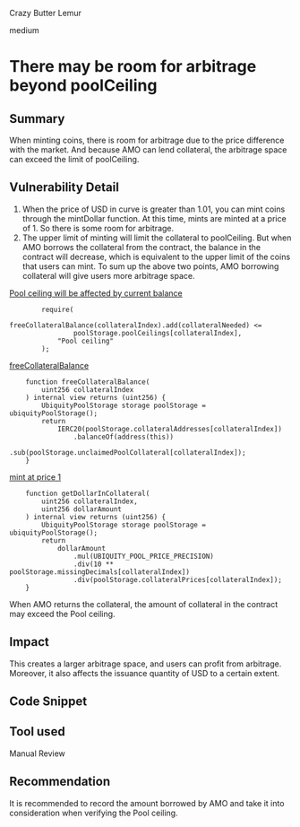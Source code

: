 Crazy Butter Lemur

medium

# There may be room for arbitrage beyond poolCeiling

## Summary
When minting coins, there is room for arbitrage due to the price difference with the market. And because AMO can lend collateral, the arbitrage space can exceed the limit of poolCeiling.

## Vulnerability Detail
1. When the price of USD in curve is greater than 1.01, you can mint coins through the mintDollar function. At this time, mints are minted at a price of 1. So there is some room for arbitrage.
2. The upper limit of minting will limit the collateral to poolCeiling. But when AMO borrows the collateral from the contract, the balance in the contract will decrease, which is equivalent to the upper limit of the coins that users can mint.
To sum up the above two points, AMO borrowing collateral will give users more arbitrage space.

[Pool ceiling will be affected by current balance](https://github.com/sherlock-audit/2023-12-ubiquity/blob/d9c39e8dfd5601e7e8db2e4b3390e7d8dff42a8e/ubiquity-dollar/packages/contracts/src/dollar/libraries/LibUbiquityPool.sol#L371C1-L376C1)
```soldiity
        require(
            freeCollateralBalance(collateralIndex).add(collateralNeeded) <=
                poolStorage.poolCeilings[collateralIndex],
            "Pool ceiling"
        );
```

[freeCollateralBalance](https://github.com/sherlock-audit/2023-12-ubiquity/blob/d9c39e8dfd5601e7e8db2e4b3390e7d8dff42a8e/ubiquity-dollar/packages/contracts/src/dollar/libraries/LibUbiquityPool.sol#L268C1-L276C6)
```solidity
    function freeCollateralBalance(
        uint256 collateralIndex
    ) internal view returns (uint256) {
        UbiquityPoolStorage storage poolStorage = ubiquityPoolStorage();
        return
            IERC20(poolStorage.collateralAddresses[collateralIndex])
                .balanceOf(address(this))
                .sub(poolStorage.unclaimedPoolCollateral[collateralIndex]);
    }
```

[mint at price 1](https://github.com/sherlock-audit/2023-12-ubiquity/blob/d9c39e8dfd5601e7e8db2e4b3390e7d8dff42a8e/ubiquity-dollar/packages/contracts/src/dollar/libraries/LibUbiquityPool.sol#L284C1-L295C1)
```solidity
    function getDollarInCollateral(
        uint256 collateralIndex,
        uint256 dollarAmount
    ) internal view returns (uint256) {
        UbiquityPoolStorage storage poolStorage = ubiquityPoolStorage();
        return
            dollarAmount
                .mul(UBIQUITY_POOL_PRICE_PRECISION)
                .div(10 ** poolStorage.missingDecimals[collateralIndex])
                .div(poolStorage.collateralPrices[collateralIndex]);
    }
```

When AMO returns the collateral, the amount of collateral in the contract may exceed the Pool ceiling.

## Impact
This creates a larger arbitrage space, and users can profit from arbitrage. Moreover, it also affects the issuance quantity of USD to a certain extent.

## Code Snippet

## Tool used

Manual Review

## Recommendation
It is recommended to record the amount borrowed by AMO and take it into consideration when verifying the Pool ceiling.